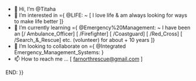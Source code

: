 - 👋 Hi, I’m @Titaha
- 👀 I’m interested in ={ @LIFE: ~ [ I love life & am always looking for ways to make life better ]}
- 🌱 I’m currently learning ={ @Emergency%20Management: ~ I have been an [/ Ambulance_Officer] [ /Firefighter] [ /Coastguard] [ /Red_Cross] [ /Search_&_Rescue] etc. (volunteer) for about + 10 years ]}
- 💞️ I’m looking to collaborate on ={ @Integrated Emergency_Management_Systems: }
- 📫 How to reach me ... [ farnorthrescue@gmail.com ]

<!--- "You can lead a dog to water, but you can't make him a horse"
Titaha/Titaha is a ✨ special ✨ repository because its `README.md` (this file) appears on your GitHub profile.
You can click the Preview link to take a look at your changes.
--->
END: }}
